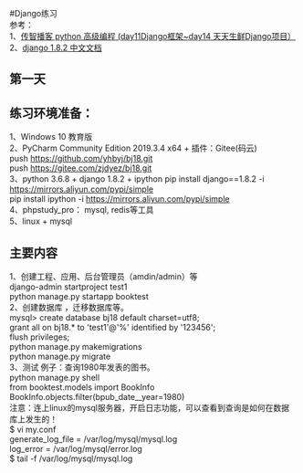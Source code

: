 #Django练习  
参考：  
1、[传智播客 python 高级编程 (day11Django框架~day14 天天生鲜Django项目）](https://www.bilibili.com/video/BV1CJ411G79F?from=search&seid=13747040854823667147)  
2、[django 1.8.2 中文文档](https://yiyibooks.cn/xx/django_182/index.html)    
## 第一天
## 练习环境准备：
1、Windows 10 教育版  
2、PyCharm Community Edition 2019.3.4 x64  + 插件：Gitee(码云)  
push https://github.com/yhbyj/bj18.git  
push https://gitee.com/zjdyez/bj18.git  
3、python 3.6.8 + django 1.8.2  + ipython
pip install django==1.8.2 -i https://mirrors.aliyun.com/pypi/simple  
pip install ipython -i https://mirrors.aliyun.com/pypi/simple   
4、phpstudy_pro： mysql, redis等工具  
5、linux + mysql  
## 主要内容
1、创建工程、应用、后台管理员（amdin/admin）等  
django-admin startproject test1  
python manage.py startapp booktest  
2、创建数据库 ，迁移数据库等。  
mysql> create database bj18 default charset=utf8;  
grant all on bj18.* to 'test1'@'%' identified by '123456';  
flush privileges;  
python manage.py makemigrations  
python manage.py migrate  
3、测试 
例子：查询1980年发表的图书。  
python manage.py shell    
from booktest.models import BookInfo  
BookInfo.objects.filter(bpub_date__year=1980)    
注意：连上linux的mysql服务器，开启日志功能，可以查看到查询是如何在数据库上发生的！  
$ vi my.conf  
generate_log_file  = /var/log/mysql/mysql.log   
log_error =  /var/log/mysql/error.log       
$ tail -f /var/log/mysql/mysql.log 

